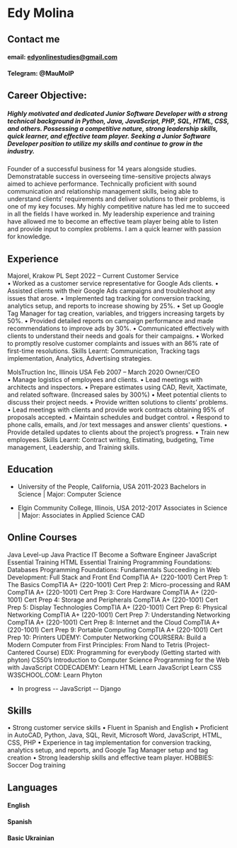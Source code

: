 # Edy Molina

## Contact me 

#### email: edyonlinestudies@gmail.com
#### Telegram: @MauMolP


## Career Objective:

##### Highly motivated and dedicated Junior Software Developer with a strong technical background in Python, Java, JavaScript, PHP, SQL, HTML, CSS, and others. Possessing a competitive nature, strong leadership skills, quick learner, and effective team player. Seeking a Junior Software Developer position to utilize my skills and continue to grow in the industry. 

Founder of a successful business for 14 years alongside studies. Demonstratable success in overseeing time-sensitive projects always aimed to achieve performance. Technically proficient with sound communication and relationship management skills, being able to understand clients’ requirements and deliver solutions to their problems, is one of my key focuses. My highly competitive nature has led me to succeed in all the fields I have worked in. My leadership experience and training have allowed me to become an effective team player being able to listen and provide input to complex problems. I am a quick learner with passion for knowledge. 

## Experience 

Majorel, Krakow PL     	Sept 2022 – Current 
Customer Service		           
•	Worked as a customer service representative for Google Ads clients.
•	Assisted clients with their Google Ads campaigns and troubleshoot any issues that arose.
•	Implemented tag tracking for conversion tracking, analytics setup, and reports to increase showing by 25%.
•	Set up Google Tag Manager for tag creation, variables, and triggers increasing targets by 50%.
•	Provided detailed reports on campaign performance and made recommendations to improve ads by 30%.
•	Communicated effectively with clients to understand their needs and goals for their campaigns.
•	Worked to promptly resolve customer complaints and issues with an 86% rate of first-time resolutions.
       Skills Learnt: Communication, Tracking tags implementation, Analytics, Advertising strategies.

MolsTruction Inc, Illinois USA 	Feb 2007 – March 2020
Owner/CEO 										    
•	Manage logistics of employees and clients.
•	Lead meetings with architects and inspectors.
•	Prepare estimates using CAD, Revit, Xactimate, and related software. (Increased sales by 300%)
•	Meet potential clients to discuss their project needs.
•	Provide written solutions to clients’ problems.
•	Lead meetings with clients and provide work contracts obtaining 95% of proposals accepted.
•	Maintain schedules and budget control.
•	Respond to phone calls, emails, and /or text messages and answer clients' questions.
•	Provide detailed updates to clients about the project’s progress.
•	Train new employees.
Skills Learnt: Contract writing, Estimating, budgeting, Time management, Leadership, and Training skills.

## Education

- University of the People, California, USA 	2011-2023
Bachelors in Science | Major: Computer Science

- Elgin Community College, Illinois, USA 	2012-2017
Associates in Science | Major: Associates in Applied Science CAD

## Online Courses
Java Level-up
Java Practice IT
Become a Software Engineer
JavaScript Essential Training
HTML Essential Training
Programming Foundations: Databases
Programming Foundations: Fundamentals
Succeeding in Web Development: Full Stack and Front End
CompTIA A+ (220-1001) Cert Prep 1: The Basics
CompTIA A+ (220-1001) Cert Prep 2: Micro-processing and RAM
CompTIA A+ (220-1001) Cert Prep 3: Core Hardware
CompTIA A+ (220-1001) Cert Prep 4: Storage and Peripherals
CompTIA A+ (220-1001) Cert Prep 5: Display Technologies
CompTIA A+ (220-1001) Cert Prep 6: Physical Networking
CompTIA A+ (220-1001) Cert Prep 7: Understanding Networking
CompTIA A+ (220-1001) Cert Prep 8: Internet and the Cloud
CompTIA A+ (220-1001) Cert Prep 9: Portable Computing
CompTIA A+ (220-1001) Cert Prep 10: Printers
UDEMY:
Computer Networking
COURSERA:
Build a Modern Computer from First Principles: From Nand to Tetris (Project-Cantered Course)
EDX:
Programming for everybody (Getting started with phyton)
CS50’s Introduction to Computer Science
Programming for the Web with JavaScript
CODECADEMY:
Learn HTML
Learn JavaScript
Learn CSS
W3SCHOOL.COM:
Learn Phyton

- In progress
-- JavaScript
-- Django

## Skills

•	Strong customer service skills
•	Fluent in Spanish and English
•	Proficient in AutoCAD, Python, Java, SQL, Revit, Microsoft Word, JavaScript, HTML, CSS, PHP
•	Experience in tag implementation for conversion tracking, analytics setup, and reports, and Google Tag Manager setup and tag creation
•	Strong leadership skills and effective team player.
HOBBIES:
Soccer 
Dog training

## Languages

#### English
#### Spanish
#### Basic Ukrainian



